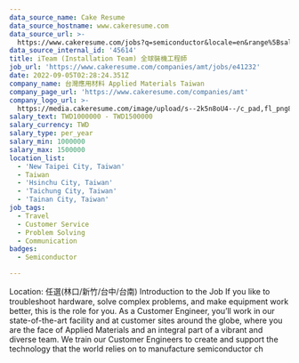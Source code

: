 ```yaml
---
data_source_name: Cake Resume
data_source_hostname: www.cakeresume.com
data_source_url: >-
  https://www.cakeresume.com/jobs?q=semiconductor&locale=en&range%5Bsalary_range%5D%5Bmin%5D=1000000
data_source_internal_id: '45614'
title: iTeam (Installation Team) 全球裝機工程師
job_url: 'https://www.cakeresume.com/companies/amt/jobs/e41232'
date: 2022-09-05T02:28:24.351Z
company_name: 台灣應用材料 Applied Materials Taiwan
company_page_url: 'https://www.cakeresume.com/companies/amt'
company_logo_url: >-
  https://media.cakeresume.com/image/upload/s--2k5n8oU4--/c_pad,fl_png8,h_200,w_200/v1660726541/smmejxun3qvfz9mozepa.png
salary_text: TWD1000000 - TWD1500000
salary_currency: TWD
salary_type: per_year
salary_min: 1000000
salary_max: 1500000
location_list:
  - 'New Taipei City, Taiwan'
  - Taiwan
  - 'Hsinchu City, Taiwan'
  - 'Taichung City, Taiwan'
  - 'Tainan City, Taiwan'
job_tags:
  - Travel
  - Customer Service
  - Problem Solving
  - Communication
badges:
  - Semiconductor

---
```


Location: 任選(林口/新竹/台中/台南) Introduction to the Job If you like to troubleshoot hardware, solve complex problems, and make equipment work better, this is the role for you. As a Customer Engineer, you’ll work in our state-of-the-art facility and at customer sites around the globe, where you are the face of Applied Materials and an integral part of a vibrant and diverse team. We train our Customer Engineers to create and support the technology that the world relies on to manufacture semiconductor ch